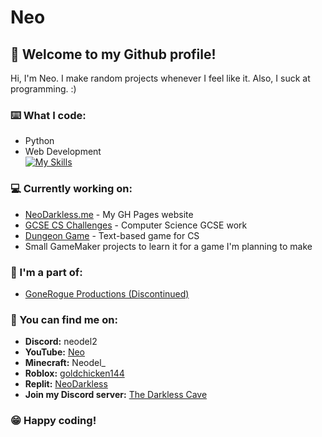 # Neo
## 👋 Welcome to my Github profile!

Hi, I'm Neo. I make random projects whenever I feel like it. Also, I suck at programming. :)

### ⌨️ What I code:
- Python
- Web Development
<br>[![My Skills](https://skillicons.dev/icons?i=python,html,css,js&theme=dark)](https://skillicons.dev)

### 💻 Currently working on:
- [NeoDarkless.me](https://github.com/NeoDarkless/neodarkless.github.io) - My GH Pages website
- [GCSE CS Challenges](https://github.com/NeoDarkless/gcse-cs-challenges) - Computer Science GCSE work
- [Dungeon Game](https://github.com/NeoDarkless/dungeon-game) - Text-based game for CS
- Small GameMaker projects to learn it for a game I'm planning to make

### 👥 I'm a part of:
- [GoneRogue Productions (Discontinued)](https://github.com/GoneRogueProductions)

### 💬 You can find me on:
- **Discord:** neodel2
- **YouTube:** [Neo](https://www.youtube.com/@neodarkless)
- **Minecraft:** Neodel_
- **Roblox:** [goldchicken144](https://web.roblox.com/users/963333948/profile)
- **Replit:** [NeoDarkless](https://replit.com/@NeoDarkless)
- **Join my Discord server:** [The Darkless Cave](https://discord.gg/wVxDspyPBe)

### 😁 Happy coding!
<!---
NeoDarkless/NeoDarkless is a ✨ special ✨ repository because its `README.md` (this file) appears on your GitHub profile.
You can click the Preview link to take a look at your changes.
--->

